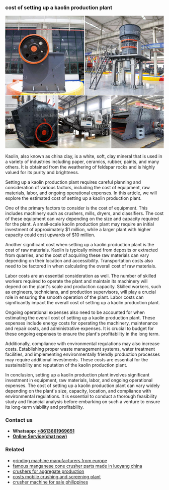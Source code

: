 <h3>cost of setting up a kaolin production plant</h3><img src='1706768032.jpg' alt=''><p>Kaolin, also known as china clay, is a white, soft, clay mineral that is used in a variety of industries including paper, ceramics, rubber, paints, and many others. It is obtained from the weathering of feldspar rocks and is highly valued for its purity and brightness.</p><p>Setting up a kaolin production plant requires careful planning and consideration of various factors, including the cost of equipment, raw materials, labor, and ongoing operational expenses. In this article, we will explore the estimated cost of setting up a kaolin production plant.</p><p>One of the primary factors to consider is the cost of equipment. This includes machinery such as crushers, mills, dryers, and classifiers. The cost of these equipment can vary depending on the size and capacity required for the plant. A small-scale kaolin production plant may require an initial investment of approximately $1 million, while a larger plant with higher capacity could cost upwards of $10 million.</p><p>Another significant cost when setting up a kaolin production plant is the cost of raw materials. Kaolin is typically mined from deposits or extracted from quarries, and the cost of acquiring these raw materials can vary depending on their location and accessibility. Transportation costs also need to be factored in when calculating the overall cost of raw materials.</p><p>Labor costs are an essential consideration as well. The number of skilled workers required to operate the plant and maintain its machinery will depend on the plant's scale and production capacity. Skilled workers, such as engineers, technicians, and production supervisors, will play a crucial role in ensuring the smooth operation of the plant. Labor costs can significantly impact the overall cost of setting up a kaolin production plant.</p><p>Ongoing operational expenses also need to be accounted for when estimating the overall cost of setting up a kaolin production plant. These expenses include energy costs for operating the machinery, maintenance and repair costs, and administrative expenses. It is crucial to budget for these ongoing expenses to ensure the plant's profitability in the long term.</p><p>Additionally, compliance with environmental regulations may also increase costs. Establishing proper waste management systems, water treatment facilities, and implementing environmentally friendly production processes may require additional investments. These costs are essential for the sustainability and reputation of the kaolin production plant.</p><p>In conclusion, setting up a kaolin production plant involves significant investment in equipment, raw materials, labor, and ongoing operational expenses. The cost of setting up a kaolin production plant can vary widely depending on the plant's size, capacity, location, and compliance with environmental regulations. It is essential to conduct a thorough feasibility study and financial analysis before embarking on such a venture to ensure its long-term viability and profitability.</p><h3>Contact us</h3><ul><li><strong>Whatsapp:&nbsp;<a href="https://wa.me/8613661969651">+8613661969651</a></strong></li><li><a href="https://swt.shibang-china.com/?git&amp;zhl&amp;cost of setting up a kaolin production plant"><strong>Online Service(chat now)</strong></a></li></ul><h3>Related</h3><ul><li><a href='grinding machine manufacturers from europe.md'>grinding machine manufacturers from europe</a></li><li><a href='famous manganese cone crusher parts made in luoyang china.md'>famous manganese cone crusher parts made in luoyang china</a></li><li><a href='crushers for aggregate production.md'>crushers for aggregate production</a></li><li><a href='costs mobile crushing and screening plant.md'>costs mobile crushing and screening plant</a></li><li><a href='crusher machine for sale philippines.md'>crusher machine for sale philippines</a></li></ul>